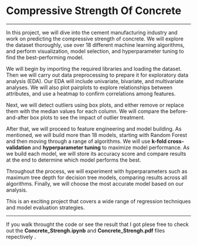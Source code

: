 # Compressive Strength Of Concrete

---

In this project, we will dive into the cement manufacturing industry and work on predicting the compressive strength of concrete. We will explore the dataset thoroughly, use over 18 different machine learning algorithms, and perform visualization, model selection, and hyperparameter tuning to find the best-performing model.

We will begin by importing the required libraries and loading the dataset. Then we will carry out data preprocessing to prepare it for exploratory data analysis (EDA). Our EDA will include univariate, bivariate, and multivariate analyses. We will also plot pairplots to explore relationships between attributes, and use a heatmap to confirm correlations among features.

Next, we will detect outliers using box plots, and either remove or replace them with the median values for each column. We will compare the before-and-after box plots to see the impact of outlier treatment.

After that, we will proceed to feature engineering and model building. As mentioned, we will build more than 18 models, starting with Random Forest and then moving through a range of algorithms. We will use **k-fold cross-validation** and **hyperparameter tuning** to maximize model performance. As we build each model, we will store its accuracy score and compare results at the end to determine which model performs the best.

Throughout the process, we will experiment with hyperparameters such as maximum tree depth for decision tree models, comparing results across all algorithms. Finally, we will choose the most accurate model based on our analysis.

This is an exciting project that covers a wide range of regression techniques and model evaluation strategies.

---
If you walk throught the code or see the result that I got plese free to check out the **Concrete_Strengh.ipynb** and **Concrete_Strengh.pdf** files repectively .
